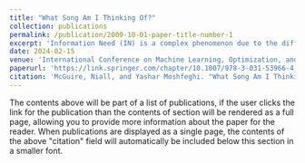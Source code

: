 ```yaml
---
title: "What Song Am I Thinking Of?"
collection: publications
permalink: /publication/2009-10-01-paper-title-number-1
excerpt: 'Information Need (IN) is a complex phenomenon due to the difficulty experienced when realising and formulating it into a query format. This leads to a semantic gap between the IN and its representation (e.g., the query). Studies have investigated techniques to bridge this gap by using neurophysiological features. Music Information Retrieval (MIR) is a sub-field of IR that could greatly benefit from bridging the gap between IN and query, as songs present an acute challenge for IR systems. A searcher may be able to recall/imagine a piece of music they wish to search for but still need to remember key pieces of information (title, artist, lyrics) used to formulate a query that an IR system can process. Although, if a MIR system could understand the imagined song, it may allow the searcher to satisfy their IN better. As such, in this study, we aim to investigate the possibility of detecting pieces from Electroencephalogram (EEG) signals captured while participants “listen” to or “imagine” songs. We employ six machine learning models on the publicly available data set, OpenMIIR. In the model training phase, we devised several experiment scenarios to explore the capabilities of the models to determine the potential effectiveness of Perceived and Imagined EEG song data in a MIR system. Our results show that, firstly, we can detect perceived songs using the recorded brain signals, with an accuracy of 62.0% (SD 5.4%). Furthermore, we classified imagined songs with an accuracy of 60.8% (SD 13.2%). Insightful results were also gained from several experiment scenarios presented within this paper. Overall, the encouraging results produced by this study are a crucial step towards information retrieval systems capable of interpreting INs from the brain, which can help alleviate the semantic gap’s negative impact on information retrieval.'
date: 2024-02-15
venue: 'International Conference on Machine Learning, Optimization, and Data Science'
paperurl: 'https://link.springer.com/chapter/10.1007/978-3-031-53966-4_31'
citation: 'McGuire, Niall, and Yashar Moshfeghi. "What Song Am I Thinking Of?." International Conference on Machine Learning, Optimization, and Data Science. 2023.'
---
```


The contents above will be part of a list of publications, if the user clicks the link for the publication than the contents of section will be rendered as a full page, allowing you to provide more information about the paper for the reader. When publications are displayed as a single page, the contents of the above "citation" field will automatically be included below this section in a smaller font.